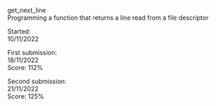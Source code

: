 get_next_line  
Programming a function that returns a line read from a file descriptor

Started:  
10/11/2022

First submission:  
18/11/2022  
Score: 112%

Second submission:  
21/11/2022  
Score: 125%

